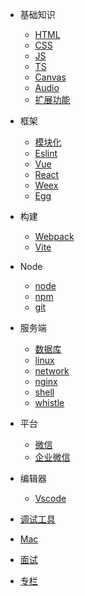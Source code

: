 - 基础知识
  - [HTML](/docs/base/html)
  - [CSS](/docs/base/css)
  - [JS](/docs/base/js)
  - [TS](/docs/base/ts)
  - [Canvas](/docs/base/canvas)
  - [Audio](/docs/base/audio)
  - [扩展功能](/docs/base/ex)
  
- 框架
  - [模块化](/docs/frame/module)
  - [Eslint](/docs/frame/eslint)
  - [Vue](/docs/frame/vue/index)
  - [React](/docs/frame/react/index)
  - [Weex](/docs/frame/weex/index)
  - [Egg](/docs/frame/egg/index)

- 构建
  - [Webpack](/docs/build/Webpack/index)
  - [Vite](/docs/build/Vite)

- Node
  - [node](/docs/node/index)
  - [npm](/docs/node/npm/index)
  - [git](/docs/node/git/index)
  
- 服务端
  - [数据库](/docs/server/database/index)
  - [linux](/docs/server/linux/index)
  - [network](/docs/server/network/index)
  - [nginx](/docs/server/nginx/index)
  - [shell](/docs/server/shell/index)
  - [whistle](/docs/server/whistle)

- 平台
  - [微信](/docs/platform/Wx)
  - [企业微信](/docs/platform/qyWx)
  
- 编辑器
  - [Vscode](/docs/editor/vscode)
  
- [调试工具](/docs/build/debug)
  
- [Mac](/docs/mac/index)
  
- [面试](/dcos/interview/index)

- [专栏](/docs/question/index)
